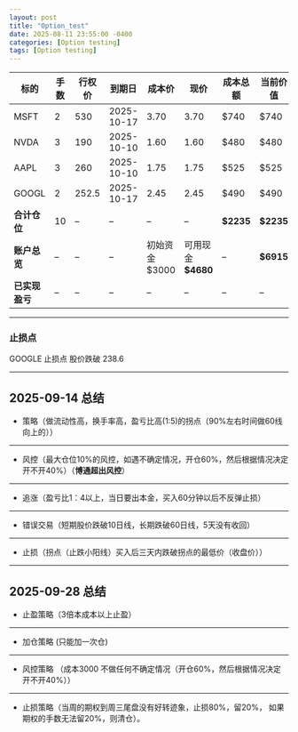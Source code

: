 ```yaml
---
layout: post
title: "Option_test"
date: 2025-08-11 23:55:00 -0400
categories: [Option testing]
tags: [Option testing]
---
```


| 标的        | 手数 | 行权价   | 到期日        | 成本价        | 现价             | 成本总额      | 当前价值      | 浮盈亏       | 仓位占比  |
| --------- | -- | ----- | ---------- | ---------- | -------------- | --------- | --------- | --------- | ----- |
| MSFT      | 2  | 530   | 2025-10-17 | 3.70       | 3.70           | $740      | $740      | 0         | 22.4% |
| NVDA      | 3  | 190   | 2025-10-10 | 1.60       | 1.60           | $480      | $480      | 0         | 14.6% |
| AAPL      | 3  | 260   | 2025-10-10 | 1.75       | 1.75           | $525      | $525      | 0         | 16.0% |
| GOOGL     | 2  | 252.5 | 2025-10-17 | 2.45       | 2.45           | $490      | $490      | 0         | 14.6% |
| **合计仓位**  | 10 | –     | –          | –          | –              | **$2235** | **$2235** | **0**     | 67.6% |
| **账户总览**  | –  | –     | –          | 初始资金 $3000 | 可用现金 **$4680** | –         | **$6915** | **+3915** | –     |
| **已实现盈亏** | –  | –     | –          | –          | –              | –         | –         | **$4273** | –     |






---
### 止损点

GOOGLE 止损点 股价跌破 238.6

---

## **2025-09-14 总结**

- 策略（做流动性高，换手率高，盈亏比高(1:5)的拐点（90%左右时间做60线向上的））
---
- 风控（最大仓位10%的风控，如遇不确定情况，开仓60%，然后根据情况决定开不开40%）（**博通超出风控**）
---
- 追涨（盈亏比1：4以上，当日要出本金，买入60分钟以后不反弹止损）
---
- 错误交易（短期股价跌破10日线，长期跌破60日线，5天没有收回）
---
- 止损（拐点（止跌小阳线）买入后三天内跌破拐点的最低价（收盘价））
---



## **2025-09-28 总结**

- 止盈策略（3倍本成本以上止盈）

---

- 加仓策略 (只能加一次仓)

---

- 风控策略 （成本3000 不做任何不确定情况（开仓60%，然后根据情况决定开不开40%））

---

- 止损策略（当周的期权到周三尾盘没有好转迹象，止损80%，留20%， 如果期权的手数无法留20%，则清仓）。


